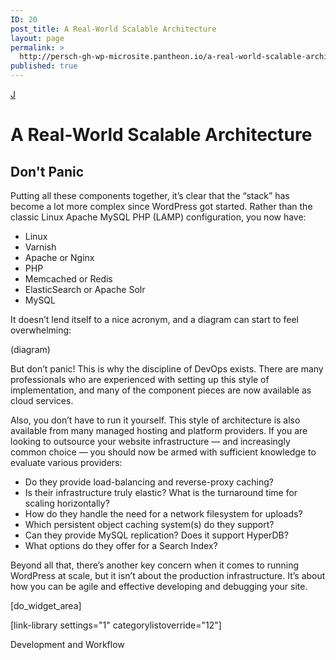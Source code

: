 ```yaml
---
ID: 20
post_title: A Real-World Scalable Architecture
layout: page
permalink: >
  http://persch-gh-wp-microsite.pantheon.io/a-real-world-scalable-architecture/
published: true
---
```

<a class="loopback" href="/query-performance/">J</a>

# A Real-World Scalable Architecture

## Don't Panic

Putting all these components together, it’s clear that the “stack” has become a lot more complex since WordPress got started. Rather than the classic Linux Apache MySQL PHP (LAMP) configuration, you now have:

*   Linux
*   Varnish
*   Apache or Nginx
*   PHP
*   Memcached or Redis
*   ElasticSearch or Apache Solr
*   MySQL

It doesn’t lend itself to a nice acronym, and a diagram can start to feel overwhelming:

(diagram)

But don’t panic! This is why the discipline of DevOps exists. There are many professionals who are experienced with setting up this style of implementation, and many of the component pieces are now available as cloud services.

Also, you don’t have to run it yourself. This style of architecture is also available from many managed hosting and platform providers. If you are looking to outsource your website infrastructure — and increasingly common choice — you should now be armed with sufficient knowledge to evaluate various providers:

*   Do they provide load-balancing and reverse-proxy caching?
*   Is their infrastructure truly elastic? What is the turnaround time for scaling horizontally?
*   How do they handle the need for a network filesystem for uploads?
*   Which persistent object caching system(s) do they support?
*   Can they provide MySQL replication? Does it support HyperDB?
*   What options do they offer for a Search Index?

Beyond all that, there’s another key concern when it comes to running WordPress at scale, but it isn’t about the production infrastructure. It’s about how you can be agile and effective developing and debugging your site.

[do_widget_area]

<a class="loopnext" href="/development-and-workflow/"><i class="fa fa-angle-down"></i></a>[link-library settings="1" categorylistoverride="12"]

<div class="pageloop" id="id22">
  <div>
    Development and Workflow
  </div>
</div>